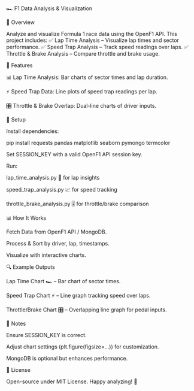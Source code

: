 🏎️ F1 Data Analysis & Visualization

🚀 Overview

Analyze and visualize Formula 1 race data using the OpenF1 API. This project includes:
✅ Lap Time Analysis – Visualize lap times and sector performance.
✅ Speed Trap Analysis – Track speed readings over laps.
✅ Throttle & Brake Analysis – Compare throttle and brake usage.

📌 Features

📊 Lap Time Analysis: Bar charts of sector times and lap duration.

⚡ Speed Trap Data: Line plots of speed trap readings per lap.

🎛 Throttle & Brake Overlap: Dual-line charts of driver inputs.

🔧 Setup

Install dependencies:

pip install requests pandas matplotlib seaborn pymongo termcolor

Set SESSION_KEY with a valid OpenF1 API session key.

Run:

lap_time_analysis.py 🏁 for lap insights

speed_trap_analysis.py 📈 for speed tracking

throttle_brake_analysis.py 🎚 for throttle/brake comparison

📊 How It Works

Fetch Data from OpenF1 API / MongoDB.

Process & Sort by driver, lap, timestamps.

Visualize with interactive charts.

🔍 Example Outputs

Lap Time Chart 🏎 – Bar chart of sector times.

Speed Trap Chart ⚡ – Line graph tracking speed over laps.

Throttle/Brake Chart 🎛 – Overlapping line graph for pedal inputs.

📌 Notes

Ensure SESSION_KEY is correct.

Adjust chart settings (plt.figure(figsize=...)) for customization.

MongoDB is optional but enhances performance.

📜 License

Open-source under MIT License. Happy analyzing! 🚀

